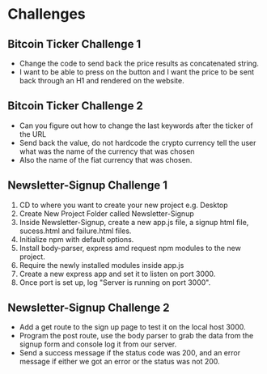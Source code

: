 # Challenges

## Bitcoin Ticker Challenge 1

- Change the code to send back the price results as concatenated string.
- I want to be able to press on the button and I want the price to be sent back through an H1 and rendered on the website.


## Bitcoin Ticker Challenge 2

- Can you figure out how to change the last keywords after the ticker of the URL
- Send back the value, do not hardcode the crypto currency tell the user what was the name of the currency that was chosen
- Also the name of the fiat currency that was chosen.

## Newsletter-Signup Challenge 1

1. CD to where you want to create your new project e.g. Desktop
2. Create New Project Folder called Newsletter-Signup
3. Inside Newsletter-Signup, create a new app.js file, a signup html file, sucess.html and failure.html files.
4. Initialize npm with default options.
5. Install body-parser, express amd request npm modules to the new project.
6. Require the newly installed modules inside app.js
7. Create a new express app and set it to listen on port 3000.
8. Once port is set up, log "Server is running on port 3000".

## Newsletter-Signup Challenge 2

- Add a get route to the sign up page to test it on the local host 3000.
- Program the post route, use the body parser to grab the data from the signup form and console log it from our server.
- Send a success message if the status code was 200, and an error message if either we got an error or the status was not 200.